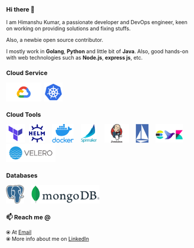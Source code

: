 ### Hi there 👋

<!--
**justsimplify/justsimplify** is a ✨ _special_ ✨ repository because its `README.md` (this file) appears on your GitHub profile.

Here are some ideas to get you started:

- 🔭 I’m currently working on ...
- 🌱 I’m currently learning ...
- 👯 I’m looking to collaborate on ...
- 🤔 I’m looking for help with ...
- 💬 Ask me about ...
- 📫 How to reach me: ...
- 😄 Pronouns: ...
- ⚡ Fun fact: ...
-->

I am Himanshu Kumar, a passionate developer and DevOps engineer, keen on working on providing solutions and fixing stuffs.

Also, a newbie open source contributor.

I mostly work in **Golang**, **Python** and little bit of **Java**. Also, good hands-on with web technologies such as **Node.js**, **express js**, etc.

### Cloud Service
<p float="left">
<img src="https://raw.githubusercontent.com/justsimplify/justsimplify/master/assets/google-cloud.png" height="50" title="Google Cloud Platform"/>&nbsp;
<img src="https://raw.githubusercontent.com/justsimplify/justsimplify/master/assets/k8s.png" height="50" title="Kubernetes"/>
</p>


### Cloud Tools
<p float="left">
<img src="https://raw.githubusercontent.com/justsimplify/justsimplify/master/assets/terraform.png" height="50" title="Terraform"/>&nbsp;&nbsp;
<img src="https://raw.githubusercontent.com/justsimplify/justsimplify/master/assets/helm.svg" height="50" title="Helm"/>&nbsp;&nbsp;&nbsp;&nbsp;
<img src="https://raw.githubusercontent.com/justsimplify/justsimplify/master/assets/docker.png" height="50" title="Docker"/>&nbsp;&nbsp;&nbsp;&nbsp;
<img src="https://raw.githubusercontent.com/justsimplify/justsimplify/master/assets/spinnaker.svg" height="50" title="Spinnaker"/>&nbsp;&nbsp;&nbsp;&nbsp;
<img src="https://raw.githubusercontent.com/justsimplify/justsimplify/master/assets/jenkins.png" height="50" title="Jenkins"/>&nbsp;&nbsp;&nbsp;&nbsp;
<img src="https://raw.githubusercontent.com/justsimplify/justsimplify/master/assets/istio.svg" height="50" title="Istio"/>&nbsp;&nbsp;&nbsp;&nbsp;
<img src="https://raw.githubusercontent.com/justsimplify/justsimplify/master/assets/efk.png" height="50" title="EFK Stack"/>&nbsp;&nbsp;&nbsp;&nbsp;
<img src="https://raw.githubusercontent.com/justsimplify/justsimplify/master/assets/velero.svg" height="50" title="Velero"/>
</p>


### Databases
<p float="left">
<img src="https://raw.githubusercontent.com/justsimplify/justsimplify/master/assets/pg.png" height="50" title="Postgres"/>&nbsp;&nbsp;&nbsp;&nbsp;
<img src="https://raw.githubusercontent.com/justsimplify/justsimplify/master/assets/mongo.png" height="50" title="MongoDB"/>
</p>

<!--- ![Stats's](https://github-readme-stats.vercel.app/api?username=justsimplify&count_private=true&show_icons=true) --->

### 📫 Reach me @
⦿ At [Email](mailto:himanshu.kumar133@gmail.com)<br>
⦿ More info about me on [LinkedIn](https://www.linkedin.com/in/himanshu-kumar-57864196/)
